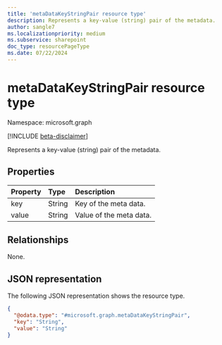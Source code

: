 ```yaml
---
title: 'metaDataKeyStringPair resource type'
description: Represents a key-value (string) pair of the metadata.
author: sangle7
ms.localizationpriority: medium
ms.subservice: sharepoint
doc_type: resourcePageType
ms.date: 07/22/2024
---
```


# metaDataKeyStringPair resource type

Namespace: microsoft.graph

[!INCLUDE [beta-disclaimer](../../includes/beta-disclaimer.md)]

Represents a key-value (string) pair of the metadata.

## Properties

| Property | Type   | Description                                 |
| :------- | :----- | :------------------------------------------ |
| key      | String | Key of the meta data.                       |
| value    | String | Value of the meta data. |

## Relationships

None.

## JSON representation

The following JSON representation shows the resource type.

<!-- {
  "blockType": "resource",
  "@odata.type": "microsoft.graph.metaDataKeyStringPair"
}
-->

```json
{
  "@odata.type": "#microsoft.graph.metaDataKeyStringPair",
  "key": "String",
  "value": "String"
}
```
